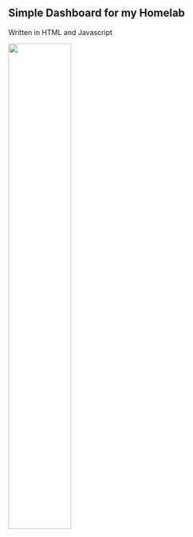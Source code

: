 <h2>Simple Dashboard for my Homelab</h2>
<p>Written in HTML and Javascript</p>
<img src='https://github.com/surtarso/HTML-Projects/blob/main/home_dash/sshot.png' height='50%' width='50%'>
